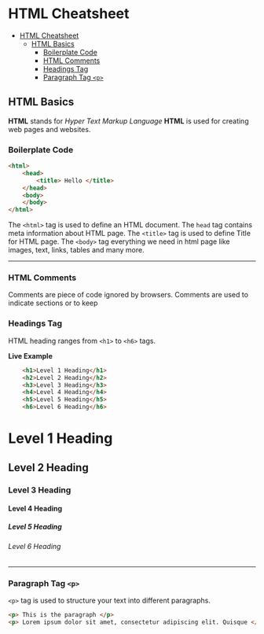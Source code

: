 # HTML Cheatsheet

- [HTML Cheatsheet](#html-cheatsheet)
  - [HTML Basics](#html-basics)
    - [Boilerplate Code](#boilerplate-code)
    - [HTML Comments](#html-comments)
    - [Headings Tag](#headings-tag)
    - [Paragraph Tag `<p>`](#paragraph-tag-p)


## HTML Basics

**HTML** stands for *Hyper Text Markup Language*
**HTML** is used for creating web pages and websites.

### Boilerplate Code

```html
<html>
    <head>
        <title> Hello </title>
    </head>
    <body>
    </body>
</html>
```

The `<html>` tag is used to define an HTML document.
The `head` tag contains meta information about HTML page.
The `<title>` tag is used to define Title for HTML page.
The `<body>` tag everything we need in html page like images, text, links, tables and many more.

---

### HTML Comments
Comments are piece of code ignored by browsers. Comments are used to indicate sections or to keep 

### Headings Tag

HTML heading ranges from `<h1>` to `<h6>` tags.

**Live Example**
```html
    <h1>Level 1 Heading</h1>
    <h2>Level 2 Heading</h2>
    <h3>Level 3 Heading</h3>
    <h4>Level 4 Heading</h4>
    <h5>Level 5 Heading</h5>
    <h6>Level 6 Heading</h6>
```
<h1>Level 1 Heading</h1>
<h2>Level 2 Heading</h2>
<h3>Level 3 Heading</h3>
<h4>Level 4 Heading</h4>
<h5>Level 5 Heading</h5>
<h6>Level 6 Heading</h6>

---

### Paragraph Tag `<p>`

`<p>` tag is used to structure your text into different paragraphs.

```html
<p> This is the paragraph </p>
<p> Lorem ipsum dolor sit amet, consectetur adipiscing elit. Quisque </p>
```
